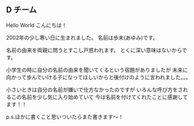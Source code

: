 ## D チーム
Hello World
こんにちは！

2002年の少し寒い日に生まれました。
名前は歩未(あゆみ)です。

名前の由来を両親に問うとすこし戸惑われます。
とくに深い意味はないからです。

小学生の時に自分の名前の由来を聞いてくるという宿題がありましたが
未来に向かって歩んでいける子になってほしいからと後付けのように言われました。。。

小さいときは自分の名前が嫌いで仕方なかったのですが
いろんな呼び方をされるこの名前を少し気に入り始めていて
今は名前を付けてくれたことに感謝してます！！

p.s.ほかに書くこと思いついたらまた書きます～！



